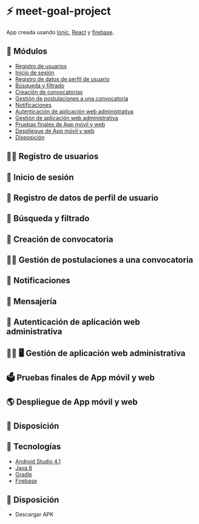 # :zap: meet-goal-project

App creada usando [Ionic](https://ionicframework.com/), [React](https://reactjs.org/) y [firebase](https://firebase.google.com/docs).

## :page_facing_up: Módulos

* [Registro de usuarios](#-registro-de-usuarios)
* [Inicio de sesión](#books-información-general)
* [Registro de datos de perfil de usuario](#books-información-general)
* [Búsqueda y filtrado](#books-información-general)
* [Creación de convocatorias](#books-información-general)
* [Gestión de postulaciones a una convocatoria](#camera-screenshots)
* [Notificaciones](#books-información-general)
* [Autenticación de aplicación web administrativa](#technologias)
* [Gestión de aplicación web administrativa](#technologias)
* [Pruebas finales de App móvil y web](#technologias)
* [Despliegue de App móvil y web](#technologias)
* [Disposición](#Disposición)

## 👨‍💻 Registro de usuarios


## 📲 Inicio de sesión

## 💁 Registro de datos de perfil de usuario
## 🔎 Búsqueda y filtrado
## 📂 Creación de convocatoria
## 👨‍💼 Gestión de postulaciones a una convocatoria
## 🔔 Notificaciones
## 📨 Mensajería
## 🔐 Autenticación de aplicación web administrativa
## 👨‍💼 🖥️ Gestión de aplicación web administrativa
## 🗳️ Pruebas finales de App móvil y web
## 🌎 Despliegue de App móvil y web
## 💾 Disposición

## :signal_strength: Tecnologías

* [Android Studio 4.1](https://developer.android.com/)
* [Java 8](https://www.oracle.com/index.html)
* [Gradle](https://gradle.org/)
* [Firebase](https://firebase.google.com/docs)


## :floppy_disk: Disposición

* Descargar APK
